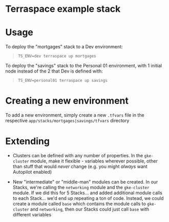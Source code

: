 # Terraspace example stack

# Usage

To deploy the "mortgages" stack to a Dev environment:

> `TS_ENV=dev terraspace up mortgages`

To deploy the "savings" stack to the Personal 01 environment, with 1 initial node instead of the 2 that Dev is defined with:

> `TS_ENV=personal01 terraspace up savings`

# Creating a new environment

To add a new environment, simply create a new `.tfvars` file in the respective `app/stacks/mortgages|savings/tfvars` directory

# Extending

- Clusters can be defined with any number of properties. In the `gke-cluster` module, make it flexible - variables wherever possible, other than stuff that would *never* change (e.g. you might *always* want Autopilot enabled)

- New "intermediate" or "middle-man" modules can be created. In our Stacks, we're calling the `networking` module and the `gke-cluster` module. If we did this for 5 Stacks... and added additional module calls to each Stack... we'd end up repeating a ton of code. Instead, we could create a module called `base` which contains the module calls to `gke-cluster` and `networking`, then our Stacks could just call `base` with different variables